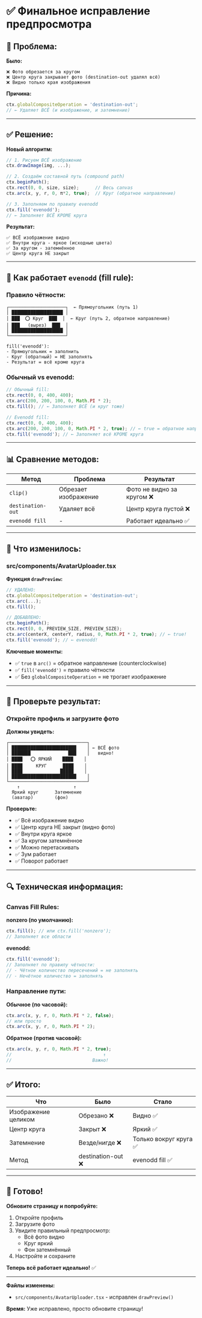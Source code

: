 # ✅ Финальное исправление предпросмотра

## 🎯 Проблема:

**Было:**
```
❌ Фото обрезается за кругом
❌ Центр круга закрывает фото (destination-out удалял всё)
❌ Видно только края изображения
```

**Причина:**
```javascript
ctx.globalCompositeOperation = 'destination-out';
// ← Удаляет ВСЁ (и изображение, и затемнение)
```

---

## ✅ Решение:

**Новый алгоритм:**

```javascript
// 1. Рисуем ВСЁ изображение
ctx.drawImage(img, ...);

// 2. Создаём составной путь (compound path)
ctx.beginPath();
ctx.rect(0, 0, size, size);      // Весь canvas
ctx.arc(x, y, r, 0, π*2, true);  // Круг (обратное направление)

// 3. Заполняем по правилу evenodd
ctx.fill('evenodd');
// ← Заполняет ВСЁ КРОМЕ круга
```

**Результат:**
```
✅ ВСЁ изображение видно
✅ Внутри круга - яркое (исходные цвета)
✅ За кругом - затемнённое
✅ Центр круга НЕ закрыт
```

---

## 🎨 Как работает `evenodd` (fill rule):

### Правило чётности:

```
┌─────────────────────┐  ← Прямоугольник (путь 1)
│ ███████████████████ │
│ ███  ⭕ Круг  ███  │  ← Круг (путь 2, обратное направление)
│ ███   (вырез)  ███  │
│ ███████████████████ │
└─────────────────────┘

fill('evenodd'):
- Прямоугольник = заполнить
- Круг (обратный) = НЕ заполнять
- Результат = всё кроме круга
```

### Обычный vs evenodd:

```javascript
// Обычный fill:
ctx.rect(0, 0, 400, 400);
ctx.arc(200, 200, 100, 0, Math.PI * 2);
ctx.fill(); // ← Заполняет ВСЁ (и круг тоже)

// Evenodd fill:
ctx.rect(0, 0, 400, 400);
ctx.arc(200, 200, 100, 0, Math.PI * 2, true); // ← true = обратное направление
ctx.fill('evenodd'); // ← Заполняет всё КРОМЕ круга
```

---

## 📊 Сравнение методов:

| Метод | Проблема | Результат |
|-------|----------|-----------|
| `clip()` | Обрезает изображение | Фото не видно за кругом ❌ |
| `destination-out` | Удаляет всё | Центр круга пустой ❌ |
| `evenodd fill` | - | Работает идеально ✅ |

---

## 🚀 Что изменилось:

### src/components/AvatarUploader.tsx

**Функция `drawPreview`:**

```typescript
// УДАЛЕНО:
ctx.globalCompositeOperation = 'destination-out';
ctx.arc(...);
ctx.fill();

// ДОБАВЛЕНО:
ctx.beginPath();
ctx.rect(0, 0, PREVIEW_SIZE, PREVIEW_SIZE);
ctx.arc(centerX, centerY, radius, 0, Math.PI * 2, true); // ← true!
ctx.fill('evenodd'); // ← evenodd!
```

**Ключевые моменты:**
- ✅ `true` в `arc()` = обратное направление (counterclockwise)
- ✅ `fill('evenodd')` = правило чётности
- ✅ Без `globalCompositeOperation` = не трогает изображение

---

## 🎯 Проверьте результат:

### Откройте профиль и загрузите фото

**Должны увидеть:**

```
┌─────────────────────────────┐
│ ████████████████████████    │ ← ВСЁ фото
│ ███████              ███    │   видно!
│ ████   ⭕ ЯРКИЙ    ████    │
│ ████     КРУГ      ████    │
│ ████              █████    │
│ ████████████████████████    │
└─────────────────────────────┘
    ↑                    ↑
  Яркий круг      Затемнение
  (аватар)        (фон)
```

**Проверьте:**
- ✅ Всё изображение видно
- ✅ Центр круга НЕ закрыт (видно фото)
- ✅ Внутри круга яркое
- ✅ За кругом затемнённое
- ✅ Можно перетаскивать
- ✅ Зум работает
- ✅ Поворот работает

---

## 🔍 Техническая информация:

### Canvas Fill Rules:

**nonzero (по умолчанию):**
```javascript
ctx.fill(); // или ctx.fill('nonzero');
// Заполняет все области
```

**evenodd:**
```javascript
ctx.fill('evenodd');
// Заполняет по правилу чётности:
// - Чётное количество пересечений = не заполнять
// - Нечётное количество = заполнять
```

### Направление пути:

**Обычное (по часовой):**
```javascript
ctx.arc(x, y, r, 0, Math.PI * 2, false);
// или просто
ctx.arc(x, y, r, 0, Math.PI * 2);
```

**Обратное (против часовой):**
```javascript
ctx.arc(x, y, r, 0, Math.PI * 2, true);
//                                  ↑
//                              Важно!
```

---

## ✅ Итого:

| Что | Было | Стало |
|-----|------|-------|
| Изображение целиком | Обрезано ❌ | Видно ✅ |
| Центр круга | Закрыт ❌ | Яркий ✅ |
| Затемнение | Везде/нигде ❌ | Только вокруг круга ✅ |
| Метод | destination-out ❌ | evenodd fill ✅ |

---

## 🎉 Готово!

**Обновите страницу и попробуйте:**

1. Откройте профиль
2. Загрузите фото
3. Увидите правильный предпросмотр:
   - Всё фото видно
   - Круг яркий
   - Фон затемнённый
4. Настройте и сохраните

**Теперь всё работает идеально!** ✅

---

**Файлы изменены:**
- `src/components/AvatarUploader.tsx` - исправлен `drawPreview()`

**Время:** Уже исправлено, просто обновите страницу!

